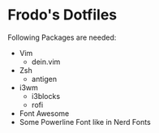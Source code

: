 Frodo's Dotfiles
===============

Following Packages are needed:
* Vim 
  * dein.vim
* Zsh
  * antigen
* i3wm 
  * i3blocks
  * rofi
* Font Awesome
* Some Powerline Font like in Nerd Fonts

